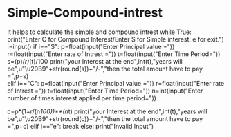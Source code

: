 # Simple-Compound-intrest
It helps to calculate the simple and compound intrest 
while True:
 print("Enter C for Compound Interest/Enter S for Simple interest. e for exit.")
 i=input()
 if i=="S":
   p=float(input("Enter Principal value ="))
   r=float(input("Enter rate of Intrest ="))
   t=float(input("Enter Time Period="))
   s=(p)*(r)*(t)/100
   print("your Interest at the end",int(t),"years will be",u"\u20B9"+str(round(s))+"/-","then the total amount have to pay =",p+s)  
 elif i=="C":
   p=float(input("Enter Principal value ="))
   r=float(input("Enter rate of Intrest ="))
   t=float(input("Enter Time Period="))
   n=int(input("Enter number of times interest applied per time period="))
         
   c=p*(1+r/(n*100))**(n*t)
   print("your Interest at the end",int(t),"years will be",u"\u20B9"+str(round(c))+"/-","then the total amount have to pay =",p+c)
 elif i=="e":
     break
 else:
     print("Invalid Input")
